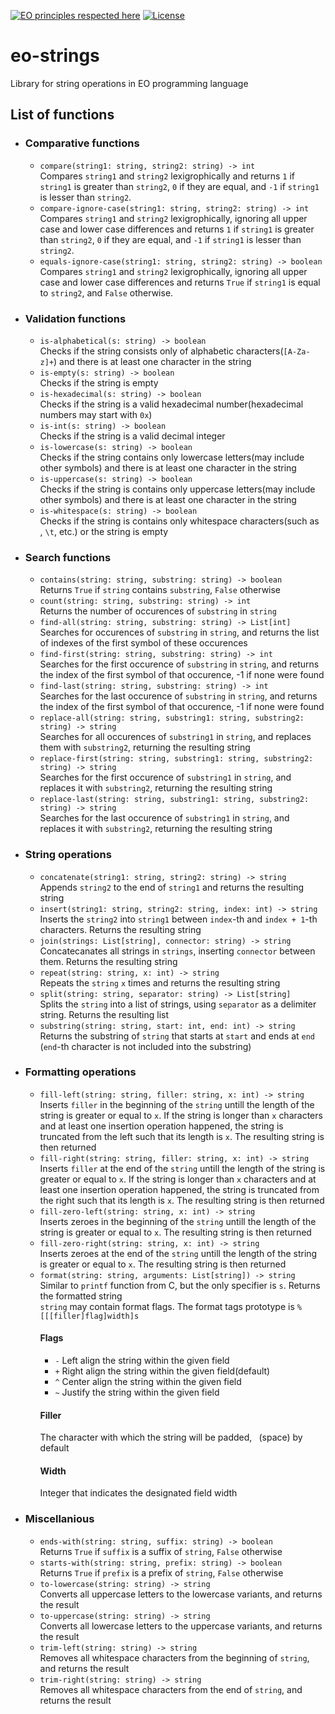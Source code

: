 [![EO principles respected here](https://www.elegantobjects.org/badge.svg)](https://www.elegantobjects.org)
[![License](https://img.shields.io/badge/license-MIT-green.svg)](https://github.com/timolai-andrievich/eo-strings/blob/main/LICENSE)
# eo-strings
Library for string operations in EO programming language
## List of functions
- ### Comparative functions
  - `compare(string1: string, string2: string) -> int`  
    Compares `string1` and `string2` lexigrophically and returns `1` if `string1` is greater than `string2`, `0` if they are equal, and `-1` if `string1` is lesser than `string2`.
  - `compare-ignore-case(string1: string, string2: string) -> int`  
    Compares `string1` and `string2` lexigrophically, ignoring all upper case and lower case differences and returns `1` if `string1` is greater than `string2`, `0` if they are equal, and `-1` if `string1` is lesser than `string2`.
  - `equals-ignore-case(string1: string, string2: string) -> boolean`  
    Compares `string1` and `string2` lexigrophically, ignoring all upper case and lower case differences and returns `True` if `string1` is equal to `string2`, and `False` otherwise.
- ### Validation functions
  - `is-alphabetical(s: string) -> boolean`  
    Checks if the string consists only of alphabetic characters(`[A-Za-z]+`) and there is at least one character in the string
  - `is-empty(s: string) -> boolean`  
    Checks if the string is empty
  - `is-hexadecimal(s: string) -> boolean`  
    Checks if the string is a valid hexadecimal number(hexadecimal numbers may start with `0x`)
  - `is-int(s: string) -> boolean`  
    Checks if the string is a valid decimal integer
  - `is-lowercase(s: string) -> boolean`  
    Checks if the string contains only lowercase letters(may include other symbols) and there is at least one character in the string
  - `is-uppercase(s: string) -> boolean`  
    Checks if the string is contains only uppercase letters(may include other symbols) and there is at least one character in the string
  - `is-whitespace(s: string) -> boolean`  
    Checks if the string is contains only whitespace characters(such as ` `, `\t`, etc.) or the string is empty
- ### Search functions
  - `contains(string: string, substring: string) -> boolean`  
    Returns `True` if `string` contains `substring`, `False` otherwise
  - `count(string: string, substring: string) -> int`  
    Returns the number of occurences of `substring` in `string`
  - `find-all(string: string, substring: string) -> List[int]`  
    Searches for occurences of `substring` in `string`, and returns the list of indexes of the first symbol of these occurences
  - `find-first(string: string, substring: string) -> int`  
    Searches for the first occurence of `substring` in `string`, and returns the index of the first symbol of that occurence, -1 if none were found
  - `find-last(string: string, substring: string) -> int`  
    Searches for the last occurence of `substring` in `string`, and returns the index of the first symbol of that occurence, -1 if none were found
  - `replace-all(string: string, substring1: string, substring2: string) -> string`  
    Searches for all occurences of `substring1` in `string`, and replaces them with `substring2`, returning the resulting string
  - `replace-first(string: string, substring1: string, substring2: string) -> string`  
    Searches for the first occurence of `substring1` in `string`, and replaces it with `substring2`, returning the resulting string
  - `replace-last(string: string, substring1: string, substring2: string) -> string`  
    Searches for the last occurence of `substring1` in `string`, and replaces it with `substring2`, returning the resulting string
- ### String operations
  - `concatenate(string1: string, string2: string) -> string`  
    Appends `string2` to the end of `string1` and returns the resulting string
  - `insert(string1: string, string2: string, index: int) -> string`  
    Inserts the `string2` into `string1` between `index`-th and `index + 1`-th characters. Returns the resulting string
  - `join(strings: List[string], connector: string) -> string`  
    Concatecanates all strings in `strings`, inserting `connector` between them. Returns the resulting string
  - `repeat(string: string, x: int) -> string`  
    Repeats the `string` `x` times and returns the resulting string
  - `split(string: string, separator: string) -> List[string]`  
    Splits the `string` into a list of strings, using `separator` as a delimiter string. Returns the resulting list
  - `substring(string: string, start: int, end: int) -> string`  
    Returns the substring of `string` that starts at `start` and ends at `end` (`end`-th character is not included into the substring)
- ### Formatting operations
  - `fill-left(string: string, filler: string, x: int) -> string`  
    Inserts `filler` in the beginning of the `string` untill the length of the string is greater or equal to `x`. If the string is longer than `x` characters and at least one insertion operation happened, the string is truncated from the left such that its length is `x`. The resulting string is then returned
  - `fill-right(string: string, filler: string, x: int) -> string`  
    Inserts `filler` at the end of the `string` untill the length of the string is greater or equal to `x`. If the string is longer than `x` characters and at least one insertion operation happened, the string is truncated from the right such that its length is `x`. The resulting string is then returned
  - `fill-zero-left(string: string, x: int) -> string`  
    Inserts zeroes in the beginning of the `string` untill the length of the string is greater or equal to `x`. The resulting string is then returned
  - `fill-zero-right(string: string, x: int) -> string`  
    Inserts zeroes at the end of the `string` untill the length of the string is greater or equal to `x`. The resulting string is then returned
  - `format(string: string, arguments: List[string]) -> string`  
    Similar to `printf` function from C, but the only specifier is `s`. Returns the formatted string  
    `string` may contain format flags. The format tags prototype is `%[[[filler]flag]width]s`
    #### Flags
    - `-` Left align the string within the given field
    - `+` Right align the string within the given field(default) 
    - `^` Center align the string within the given field
    - `~` Justify the string within the given field
    #### Filler
    The character with which the string will be padded, ` `(space) by default
    #### Width
    Integer that indicates the designated field width
- ### Miscellanious
  - `ends-with(string: string, suffix: string) -> boolean`  
    Returns `True` if `suffix` is a suffix of `string`, `False` otherwise
  - `starts-with(string: string, prefix: string) -> boolean`  
    Returns `True` if `prefix` is a prefix of `string`, `False` otherwise
  - `to-lowercase(string: string) -> string`  
    Converts all uppercase letters to the lowercase variants, and returns the result
  - `to-uppercase(string: string) -> string`  
    Converts all lowercase letters to the uppercase variants, and returns the result
  - `trim-left(string: string) -> string`  
    Removes all whitespace characters from the beginning of `string`, and returns the result
  - `trim-right(string: string) -> string`  
    Removes all whitespace characters from the end of `string`, and returns the result

